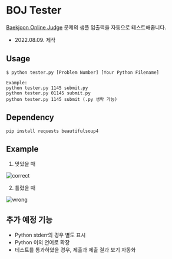 # BOJ Tester

[Baekjoon Online Judge](https://www.acmicpc.net/) 문제의 샘플 입출력을 자동으로 테스트해줍니다.

- 2022.08.09. 제작

## Usage

```shell
$ python tester.py [Problem Number] [Your Python Filename]
```

```
Example:
python tester.py 1145 submit.py
python tester.py 01145 submit.py
python tester.py 1145 submit (.py 생략 가능)
```

## Dependency

```shell
pip install requests beautifulsoup4
```

## Example

1. 맞았을 때

![correct](https://user-images.githubusercontent.com/61629480/183429350-9ef6c3e2-aed8-41b7-a764-c42497e75132.png)

2. 틀렸을 때

![wrong](https://user-images.githubusercontent.com/61629480/183429358-c8d24f50-8c3d-467c-aa35-62c1d57a6027.png)

## 추가 예정 기능

- Python stderr의 경우 별도 표시
- Python 이외 언어로 확장
- 테스트를 통과하였을 경우, 제출과 제출 결과 보기 자동화
